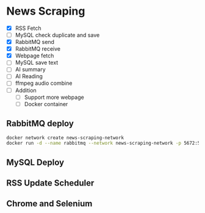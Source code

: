 # News Scraping

- [x] RSS Fetch
- [ ] MySQL check duplicate and save
- [x] RabbitMQ send
- [x] RabbitMQ receive
- [x] Webpage fetch
- [ ] MySQL save text
- [ ] AI summary
- [ ] AI Reading
- [ ] ffmpeg audio combine
- [ ] Addition
  - [ ] Support more webpage
  - [ ] Docker container

## RabbitMQ deploy

```sh
docker network create news-scraping-network
docker run -d --name rabbitmq --network news-scraping-network -p 5672:5672 -p 15672:15672 rabbitmq:3-management
```



## MySQL Deploy



## RSS Update Scheduler



## Chrome and Selenium

